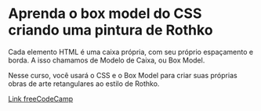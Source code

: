 # Aprenda o box model do CSS criando uma pintura de Rothko

Cada elemento HTML é uma caixa própria, com seu próprio espaçamento e borda. A isso chamamos de Modelo de Caixa, ou Box Model.

Nesse curso, você usará o CSS e o Box Model para criar suas próprias obras de arte retangulares ao estilo de Rothko.

[Link freeCodeCamp](https://www.freecodecamp.org/portuguese/learn/2022/responsive-web-design/learn-the-css-box-model-by-building-a-rothko-painting/ "Link freeCodeCamp")